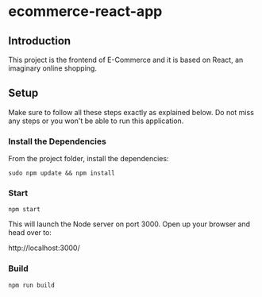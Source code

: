 # ecommerce-react-app

## Introduction

This project is the frontend of E-Commerce and it is based on React, an imaginary online shopping.

## Setup

Make sure to follow all these steps exactly as explained below. Do not miss any steps or you won't be able to run this application.

### Install the Dependencies

From the project folder, install the dependencies:

    sudo npm update && npm install

### Start

    npm start

This will launch the Node server on port 3000. Open up your browser and head over to:

http://localhost:3000/

### Build

    npm run build
